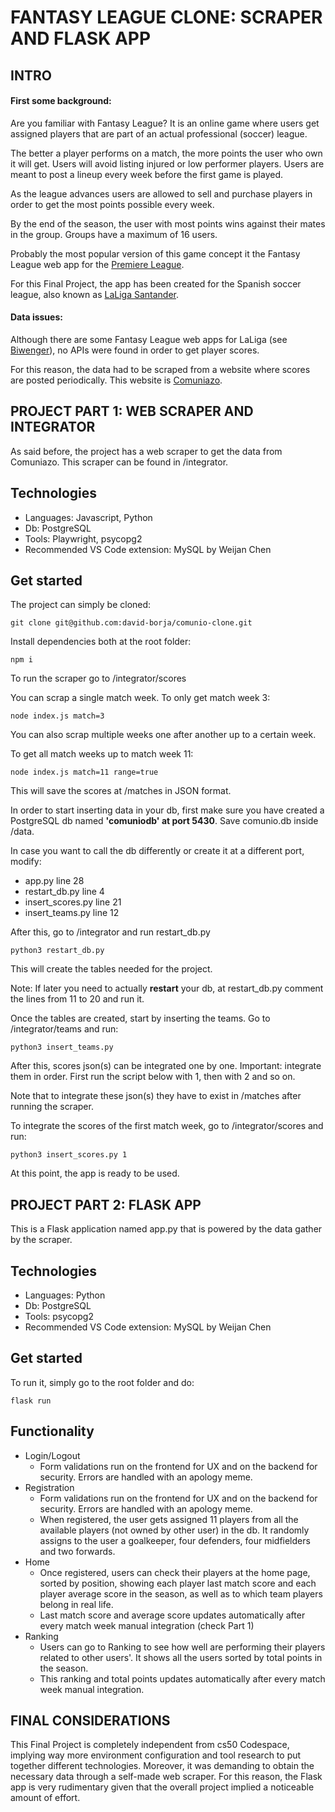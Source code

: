 # FANTASY LEAGUE CLONE: SCRAPER AND FLASK APP

## INTRO

#### First some background:

Are you familiar with Fantasy League? It is an online game where users get assigned players that are part of an actual professional (soccer) league.

The better a player performs on a match, the more points the user who own it will get. Users will avoid listing injured or low performer players. Users are meant to post a lineup every week before the first game is played.

As the league advances users are allowed to sell and purchase players in order to get the most points possible every week.

By the end of the season, the user with most points wins against their mates in the group. Groups have a maximum of 16 users. 

Probably the most popular version of this game concept it the Fantasy League web app for the [Premiere League](https://fantasy.premierleague.com/).

For this Final Project, the app has been created for the Spanish soccer league, also known as [LaLiga Santander](https://www.laliga.com/laliga-santander).

#### Data issues:

Although there are some Fantasy League web apps for LaLiga (see [Biwenger](https://biwenger.as.com/)), no APIs were found in order to get player scores.

For this reason, the data had to be scraped from a website where scores are posted periodically. This website is [Comuniazo](https://www.comuniazo.com/comunio-apuestas/puntos).

## PROJECT PART 1: WEB SCRAPER AND INTEGRATOR
As said before, the project has a web scraper to get the data from Comuniazo.
This scraper can be found in /integrator.

## Technologies
  - Languages: Javascript, Python
  - Db: PostgreSQL
  - Tools: Playwright, psycopg2
  - Recommended VS Code extension: MySQL by Weijan Chen

## Get started
The project can simply be cloned: 

```
git clone git@github.com:david-borja/comunio-clone.git
```

Install dependencies both at the root folder:

```
npm i
``` 

To run the scraper go to /integrator/scores

You can scrap a single match week. To only get match week 3:
```
node index.js match=3
``` 
You can also scrap multiple weeks one after another up to a certain week.

To get all match weeks up to match week 11:
```
node index.js match=11 range=true
``` 

This will save the scores at /matches in JSON format.

In order to start inserting data in your db, first make sure you have created a PostgreSQL db named **'comuniodb' at port 5430**. Save comunio.db inside /data.

In case you want to call the db differently or create it at a different port, modify:
  - app.py line 28
  - restart_db.py line 4
  - insert_scores.py line 21
  - insert_teams.py line 12

After this, go to /integrator and run restart_db.py
```
python3 restart_db.py
``` 

This will create the tables needed for the project. 

Note: If later you need to actually **restart** your db, at restart_db.py comment the lines from 11 to 20 and run it.

Once the tables are created, start by inserting the teams.
Go to /integrator/teams and run:

```
python3 insert_teams.py
``` 

After this, scores json(s) can be integrated one by one. Important: integrate them in order. First run the script below with 1, then with 2 and so on.

Note that to integrate these json(s) they have to exist in /matches after running the scraper.

To integrate the scores of the first match week, go to /integrator/scores and run:
```
python3 insert_scores.py 1
``` 

At this point, the app is ready to be used.

## PROJECT PART 2: FLASK APP
This is a Flask application named app.py that is powered by the data gather by the scraper.


## Technologies
  - Languages: Python
  - Db: PostgreSQL
  - Tools: psycopg2
  - Recommended VS Code extension: MySQL by Weijan Chen

## Get started
To run it, simply go to the root folder and do:
```
flask run
``` 

## Functionality
  - Login/Logout
    - Form validations run on the frontend for UX and on the backend for security. Errors are handled with an apology meme.
  - Registration
    - Form validations run on the frontend for UX and on the backend for security. Errors are handled with an apology meme.
    - When registered, the user gets assigned 11 players from all the available players (not owned by other user) in the db. It randomly assigns to the user a goalkeeper, four defenders, four midfielders and two forwards.
  - Home
    - Once registered, users can check their players at the home page, sorted by position, showing each player last match score and each player average score in the season, as well as to which team players belong in real life.
    - Last match score and average score updates automatically after every match week manual integration (check Part 1)
  - Ranking
    - Users can go to Ranking to see how well are performing their players related to other users'. It shows all the users sorted by total points in the season.
    - This ranking and total points updates automatically after every match week manual integration.

## FINAL CONSIDERATIONS
This Final Project is completely independent from cs50 Codespace, implying way more environment configuration and tool research to put together different technologies.
Moreover, it was demanding to obtain the necessary data through a self-made web scraper.
For this reason, the Flask app is very rudimentary given that the overall project implied a noticeable amount of effort.

